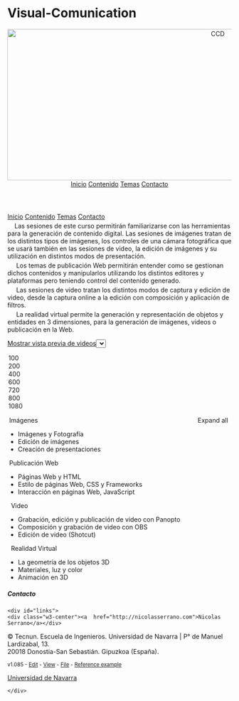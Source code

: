 # Visual-Comunication
<!DOCTYPE html>
<html lang="en">
<head>
<script type="text/javascript" src="https://nicolasserrano.github.io/tools/libraries/setIframesForPanopto.js"></script>
<link rel="stylesheet" type="text/css" href="https://nicolasserrano.github.io/tools/libraries/material.css" />
<script>
window.onload = start;
function start() {
    var urlSearch = window.location.search.substring(1);
    if (urlSearch == null || urlSearch.length == 0) {
      urlSearch = "https://raw.githubusercontent.com/nicolasserrano/CS/master/JDBC.md";
    }
    ids=urlSearch.split(",");
    var i;
    for (i = 0; i < ids.length; i++) {
        expandPanel(document.getElementById(ids[i]), true)
    }
}

function expand(id) {
  var x = document.getElementById(id);
  if (x.className.indexOf("w3-show") == -1) {
    x.className += " w3-show";
    x.previousElementSibling.className = 
    x.previousElementSibling.className.replace("w3-theme-d1", "w3-theme-d4");
    x.previousElementSibling.className.replace("w3-theme-l4", "w3-theme-l5");
  } else { 
    x.className = x.className.replace(" w3-show", "");
    x.previousElementSibling.className = 
    x.previousElementSibling.className.replace("w3-theme-d4", "w3-theme-d1");
    x.previousElementSibling.className.replace("w3-theme-l5", "w3-theme-l4");
  }
}
</script>
<style>
img.w3-image {
    width: 930px;
    height: 340px;
}
.w3-card P {
    margin-top: -10px;
}
.fa {
display:inline-block;
font:normal normal normal 14px/1 FontAwesome;
font-size:inherit;
text-rendering:auto;
-webkit-font-smoothing:antialiased;
-moz-osx-font-smoothing:grayscale;
transform:translate(0, 0);
}
</style>
<title>W3.CSS Template</title>
<meta charset="UTF-8">
<meta name="viewport" content="width=device-width, initial-scale=1">
<link rel="stylesheet" href="w3.css">
<!-- Theme Indigo
<link rel="stylesheet" href="http://www.w3schools.com/w3css/4/w3.css">
https://www.w3schools.com/w3css/tryit.asp?filename=tryw3css_theme_indigo
<link rel="stylesheet" href="http://www.w3schools.com/lib/w3-theme-indigo.css">
 -->
<link rel="stylesheet" href="w3-theme-indigo.css">
<link rel="stylesheet" href="https://cdnjs.cloudflare.com/ajax/libs/font-awesome/4.7.0/css/font-awesome.min.css">
</head>
<body>

<!-- Header -->
<header class="w3-display-container w3-content w3-center" >
  <img class="w3-image" src="images/CCDcover.jpg" alt="CCD" ">
    <!-- 
  <div class="w3-display-middle w3-padding-large w3-border w3-wide w3-text-light-grey w3-center">
    <h1 class=" w3-hide-medium w3-hide-small w3-xxxlarge">Curso de </h1>
    <h5 class="w3-hide-large" style="white-space:nowrap">JANE DOE</h5>
    <h3 class="w3-hide-medium w3-hide-small">Tecnun</h3>
  </div>
    Header -->
  
  <!-- Navbar (placed at the bottom of the header image) -->
  <div class="w3-bar w3-light-grey w3-round w3-display-bottommiddle w3-hide-small" style="bottom:-16px">
    <a href="#" class="w3-bar-item w3-button">Inicio</a>
    <a href="#portfolio" class="w3-bar-item w3-button">Contenido</a>
    <a href="#temas" class="w3-bar-item w3-button">Temas</a>
    <a href="#contact" class="w3-bar-item w3-button">Contacto</a>
  </div>
</header>

<!-- Navbar on small screens -->
<div class="w3-center w3-light-grey w3-padding-16 w3-hide-large w3-hide-medium">
<div class="w3-bar w3-light-grey">
  <a href="#" class="w3-bar-item w3-button">Inicio</a>
  <a href="#portfolio" class="w3-bar-item w3-button">Contenido</a>
  <a href="#temas" class="w3-bar-item w3-button">Temas</a>
  <a href="#contact" class="w3-bar-item w3-button">Contacto</a>
</div>
</div>


<!-- Page content -->
<div class="w3-content w3-padding-large w3-margin-top" id="portfolio">

<!-- Page presentacion -->
<div class="w3-panel w3-card">
<P></P>
<P>&nbsp;&nbsp;&nbsp;&nbsp;Las sesiones de este curso permitir&aacute;n familiarizarse con las herramientas para la generaci&oacute;n de contenido digital. Las sesiones de im&aacute;genes tratan de los distintos tipos de im&aacute;genes, los controles de una c&aacute;mara fotogr&aacute;fica que se usar&aacute; tambi&eacute;n en las sesiones de video, la edici&oacute;n de im&aacute;genes y su utilizaci&oacute;n en distintos modos de presentaci&oacute;n.</P>
<P>&nbsp;&nbsp;&nbsp;&nbsp; Los temas de publicaci&oacute;n Web permitir&aacute;n entender como se gestionan dichos contenidos y manipularlos utilizando los distintos editores y plataformas pero teniendo control del contenido generado.</P>
<P>&nbsp;&nbsp;&nbsp;&nbsp; Las sesiones de video tratan los distintos modos de captura y edici&oacute;n de video, desde la captura online a la edici&oacute;n con composici&oacute;n y aplicaci&oacute;n de filtros.</P>
<P>&nbsp;&nbsp;&nbsp;&nbsp; La realidad virtual permite la generaci&oacute;n y representaci&oacute;n de objetos y entidades en 3 dimensiones, para la generaci&oacute;n de im&aacute;genes, videos o publicaci&oacute;n en la Web.</p></div>

<a onclick="setVideoIcons(this)" href="javascript:void(0);">Mostrar vista previa de videos</a><select id="iframeSize" name="ifsize" size="1">
<option value="100">100</option>
<option value="200">200</option>
<option value="400" selected="selected">400</option>
<option value="600">600</option>
<option value="720">720</option>
<option value="800">800</option>
<option value="1080">1080</option>
</select>

<a onclick=expandAll() style='float: right'>Expand all &nbsp;<i class="accIcon fa fa-caret-down"></i></a>
<!-- Temas -->
<div class="w3-content w3-padding-large w3-margin-top" id="temas">

<div class="w3-button w3-border w3-round-large w3-block w3-theme w3-left-align">
<span class="w3-xlarge"><i class="w3-margin-left fa fa-picture-o"></i></span> Im&aacute;genes </div>
<div id="S1" class="w3-container">

<ul class="w3-ul w3-border">
<LI id="S1.1" class="w3-theme-l4 w3-border"> Imágenes y Fotografía</LI>
<div class="panel w3-container w3-border">
    Video <a href='https://unav.cloud.panopto.eu/Panopto/Pages/Viewer.aspx?id=dd881b8d-18dc-491b-b6c5-abdc012c9b7d' target='_blank'>v01 Ficheros</a><BR>
    Video <a href='https://unav.cloud.panopto.eu/Panopto/Pages/Viewer.aspx?id=b84a6fc8-e833-4c9a-9802-abdc012ee0cb' target='_blank'>v02 Ficheros en Panopto</a><BR>
    Video <a href='https://unav.cloud.panopto.eu/Panopto/Pages/Viewer.aspx?id=7d1aca6d-fed3-4671-892b-abde01262535' target='_blank'>v03 Tipos de imagenes y repositorios</a><BR>
    Video <a href='https://unav.cloud.panopto.eu/Panopto/Pages/Viewer.aspx?id=417e26cd-6015-4aa8-b091-abdf00820d24' target='_blank'>v04 Fotografia teoria</a><BR>
</div>


<LI id="S1.2" class="w3-theme-l4 w3-border"> Edición de imágenes  </LI>
<div class="panel w3-container w3-border">
    Video <a href='https://unav.cloud.panopto.eu/Panopto/Pages/Viewer.aspx?id=8f8aa051-8d4c-4f3b-a087-abdf00bc32d7' target='_blank'>ed01 Captura</a><BR>
    Video <a href='https://unav.cloud.panopto.eu/Panopto/Pages/Viewer.aspx?id=bcb331a3-9921-4ea8-bd2f-abdf00bdf407' target='_blank'>ed02 Editor Pixlr e</a><BR>
    Video <a href='https://unav.cloud.panopto.eu/Panopto/Pages/Viewer.aspx?id=1b25ba15-355e-4da8-82b1-abdf00c19a85' target='_blank'>ed03 Capas</a><BR>
                                         
<table border=1>
<tr><td>
       <br><a class="yt-simple-endpoint style-scope yt-formatted-string" spellcheck="false" href="https://www.youtube.com/watch?v=cbJd47mUZe0&amp;t=4s" dir="auto">0:04</a><span dir="auto" class="style-scope yt-formatted-string"> 1. Arrange
</span><br><a class="yt-simple-endpoint style-scope yt-formatted-string" spellcheck="false" href="https://www.youtube.com/watch?v=cbJd47mUZe0&amp;t=27s" dir="auto">0:27</a><span dir="auto" class="style-scope yt-formatted-string"> 2. Marquee Select
</span><br><a class="yt-simple-endpoint style-scope yt-formatted-string" spellcheck="false" href="https://www.youtube.com/watch?v=cbJd47mUZe0&amp;t=42s" dir="auto">0:42</a><span dir="auto" class="style-scope yt-formatted-string"> 3. Lasso Select
</span><br><a class="yt-simple-endpoint style-scope yt-formatted-string" spellcheck="false" href="https://www.youtube.com/watch?v=cbJd47mUZe0&amp;t=67s" dir="auto">1:07</a><span dir="auto" class="style-scope yt-formatted-string"> 4. Lasso Select
</span><br><a class="yt-simple-endpoint style-scope yt-formatted-string" spellcheck="false" href="https://www.youtube.com/watch?v=cbJd47mUZe0&amp;t=77s" dir="auto">1:17</a><span dir="auto" class="style-scope yt-formatted-string"> 5. Crop
</span><br><a class="yt-simple-endpoint style-scope yt-formatted-string" spellcheck="false" href="https://www.youtube.com/watch?v=cbJd47mUZe0&amp;t=86s" dir="auto">1:26</a><span dir="auto" class="style-scope yt-formatted-string"> 6. Shape Cutout
</span><br><a class="yt-simple-endpoint style-scope yt-formatted-string" spellcheck="false" href="https://www.youtube.com/watch?v=cbJd47mUZe0&amp;t=131s" dir="auto">2:11</a><span dir="auto" class="style-scope yt-formatted-string"> 7. Magic Cutout
</span><br><a class="yt-simple-endpoint style-scope yt-formatted-string" spellcheck="false" href="https://www.youtube.com/watch?v=cbJd47mUZe0&amp;t=157s" dir="auto">2:37</a><span dir="auto" class="style-scope yt-formatted-string"> 8. Draw Cutout
</span><br><a class="yt-simple-endpoint style-scope yt-formatted-string" spellcheck="false" href="https://www.youtube.com/watch?v=cbJd47mUZe0&amp;t=193s" dir="auto">3:13</a><span dir="auto" class="style-scope yt-formatted-string"> 9. Lasso Cutout
</span>
</td><td>
       <br><a class="yt-simple-endpoint style-scope yt-formatted-string" spellcheck="false" href="https://www.youtube.com/watch?v=FkoBrJe0FEs&amp;t=4s" dir="auto">0:04</a><span dir="auto" class="style-scope yt-formatted-string"> 10. Push
</span><br><a class="yt-simple-endpoint style-scope yt-formatted-string" spellcheck="false" href="https://www.youtube.com/watch?v=FkoBrJe0FEs&amp;t=19s" dir="auto">0:19</a><span dir="auto" class="style-scope yt-formatted-string"> 11. Enlarge
</span><br><a class="yt-simple-endpoint style-scope yt-formatted-string" spellcheck="false" href="https://www.youtube.com/watch?v=FkoBrJe0FEs&amp;t=35s" dir="auto">0:35</a><span dir="auto" class="style-scope yt-formatted-string"> 12. Shrink
</span><br><a class="yt-simple-endpoint style-scope yt-formatted-string" spellcheck="false" href="https://www.youtube.com/watch?v=FkoBrJe0FEs&amp;t=50s" dir="auto">0:50</a><span dir="auto" class="style-scope yt-formatted-string"> 13. Swirl Right
</span><br><a class="yt-simple-endpoint style-scope yt-formatted-string" spellcheck="false" href="https://www.youtube.com/watch?v=FkoBrJe0FEs&amp;t=63s" dir="auto">1:03</a><span dir="auto" class="style-scope yt-formatted-string"> 14. Swirl Left
</span><br><a class="yt-simple-endpoint style-scope yt-formatted-string" spellcheck="false" href="https://www.youtube.com/watch?v=FkoBrJe0FEs&amp;t=76s" dir="auto">1:16</a><span dir="auto" class="style-scope yt-formatted-string"> 15. Restore
</span><br><a class="yt-simple-endpoint style-scope yt-formatted-string" spellcheck="false" href="https://www.youtube.com/watch?v=FkoBrJe0FEs&amp;t=87s" dir="auto">1:27</a><span dir="auto" class="style-scope yt-formatted-string"> 16. Heal
</span><br><a class="yt-simple-endpoint style-scope yt-formatted-string" spellcheck="false" href="https://www.youtube.com/watch?v=FkoBrJe0FEs&amp;t=105s" dir="auto">1:45</a><span dir="auto" class="style-scope yt-formatted-string"> 17. Clone
</span><br><a class="yt-simple-endpoint style-scope yt-formatted-string" spellcheck="false" href="https://www.youtube.com/watch?v=FkoBrJe0FEs&amp;t=120s" dir="auto">2:00</a><span dir="auto" class="style-scope yt-formatted-string"> 18. Blur
</span><br><a class="yt-simple-endpoint style-scope yt-formatted-string" spellcheck="false" href="https://www.youtube.com/watch?v=FkoBrJe0FEs&amp;t=133s" dir="auto">2:13</a><span dir="auto" class="style-scope yt-formatted-string"> 19. Sharpen
</span>
</td><td>
        <br><a class="yt-simple-endpoint style-scope yt-formatted-string" spellcheck="false" href="https://www.youtube.com/watch?v=V8SDgwVrn2c&amp;t=4s" dir="auto">0:04</a><span dir="auto" class="style-scope yt-formatted-string"> 20. Lighten
</span><br><a class="yt-simple-endpoint style-scope yt-formatted-string" spellcheck="false" href="https://www.youtube.com/watch?v=V8SDgwVrn2c&amp;t=21s" dir="auto">0:21</a><span dir="auto" class="style-scope yt-formatted-string"> 21. Darken
</span><br><a class="yt-simple-endpoint style-scope yt-formatted-string" spellcheck="false" href="https://www.youtube.com/watch?v=V8SDgwVrn2c&amp;t=30s" dir="auto">0:30</a><span dir="auto" class="style-scope yt-formatted-string"> 22. Vibrance (Increase)
</span><br><a class="yt-simple-endpoint style-scope yt-formatted-string" spellcheck="false" href="https://www.youtube.com/watch?v=V8SDgwVrn2c&amp;t=52s" dir="auto">0:52</a><span dir="auto" class="style-scope yt-formatted-string"> 23. VIbrance (Decrease)
</span><br><a class="yt-simple-endpoint style-scope yt-formatted-string" spellcheck="false" href="https://www.youtube.com/watch?v=V8SDgwVrn2c&amp;t=72s" dir="auto">1:12</a><span dir="auto" class="style-scope yt-formatted-string"> 24. Saturation (Increase)
</span><br><a class="yt-simple-endpoint style-scope yt-formatted-string" spellcheck="false" href="https://www.youtube.com/watch?v=V8SDgwVrn2c&amp;t=90s" dir="auto">1:30</a><span dir="auto" class="style-scope yt-formatted-string"> 25. Saturation (Decrease)
</span><br><a class="yt-simple-endpoint style-scope yt-formatted-string" spellcheck="false" href="https://www.youtube.com/watch?v=V8SDgwVrn2c&amp;t=114s" dir="auto">1:54</a><span dir="auto" class="style-scope yt-formatted-string"> 26. Temperature (Increase)
</span><br><a class="yt-simple-endpoint style-scope yt-formatted-string" spellcheck="false" href="https://www.youtube.com/watch?v=V8SDgwVrn2c&amp;t=134s" dir="auto">2:14</a><span dir="auto" class="style-scope yt-formatted-string"> 27. Temperature (Decrease)
</span>
</td><td>
        <br><a class="yt-simple-endpoint style-scope yt-formatted-string" spellcheck="false" href="https://www.youtube.com/watch?v=33ngjuyEiaE&amp;t=4s" dir="auto">0:04</a><span dir="auto" class="style-scope yt-formatted-string"> 28. Pen
</span><br><a class="yt-simple-endpoint style-scope yt-formatted-string" spellcheck="false" href="https://www.youtube.com/watch?v=33ngjuyEiaE&amp;t=25s" dir="auto">0:25</a><span dir="auto" class="style-scope yt-formatted-string"> 29. Draw
</span><br><a class="yt-simple-endpoint style-scope yt-formatted-string" spellcheck="false" href="https://www.youtube.com/watch?v=33ngjuyEiaE&amp;t=44s" dir="auto">0:44</a><span dir="auto" class="style-scope yt-formatted-string"> 30. Eraser
</span><br><a class="yt-simple-endpoint style-scope yt-formatted-string" spellcheck="false" href="https://www.youtube.com/watch?v=33ngjuyEiaE&amp;t=61s" dir="auto">1:01</a><span dir="auto" class="style-scope yt-formatted-string"> 31. Fill
</span><br><a class="yt-simple-endpoint style-scope yt-formatted-string" spellcheck="false" href="https://www.youtube.com/watch?v=33ngjuyEiaE&amp;t=68s" dir="auto">1:08</a><span dir="auto" class="style-scope yt-formatted-string"> 32. Shape
</span><br><a class="yt-simple-endpoint style-scope yt-formatted-string" spellcheck="false" href="https://www.youtube.com/watch?v=33ngjuyEiaE&amp;t=86s" dir="auto">1:26</a><span dir="auto" class="style-scope yt-formatted-string"> 33. Text
</span><br><a class="yt-simple-endpoint style-scope yt-formatted-string" spellcheck="false" href="https://www.youtube.com/watch?v=33ngjuyEiaE&amp;t=126s" dir="auto">2:06</a><span dir="auto" class="style-scope yt-formatted-string"> 34. Picker
</span><br><a class="yt-simple-endpoint style-scope yt-formatted-string" spellcheck="false" href="https://www.youtube.com/watch?v=33ngjuyEiaE&amp;t=136s" dir="auto">2:16</a><span dir="auto" class="style-scope yt-formatted-string"> 35. Zoom
</span>

</td></tr>
</table>

</div>

<LI id="S1.3" class="w3-theme-l4 w3-border"> Creación de presentaciones </LI>
<div class="panel w3-container w3-border">
    Video <a href='https://unav.cloud.panopto.eu/Panopto/Pages/Viewer.aspx?id=2892396c-8b3e-4a45-b1ea-abd6006f7afe' target='_blank'>v01 Presentaciones</a><BR>
    Video <a href='https://unav.cloud.panopto.eu/Panopto/Pages/Viewer.aspx?id=ac6cbc50-6291-4a5f-9185-abe10113d586' target='_blank'>v02 Presentaciones - Internet</a><BR>
    Video <a href='https://unav.cloud.panopto.eu/Panopto/Pages/Viewer.aspx?id=f5562ee4-e2d8-4d69-b92a-abe1011817b1' target='_blank'>v03 Presentaciones Indice</a><BR>
    Video <a href='https://unav.cloud.panopto.eu/Panopto/Pages/Viewer.aspx?id=06e50369-56cb-4467-89c1-abe1011a0fb7' target='_blank'>v04 Presentaciones Ejemplos</a><BR>
    doc <a href="http://www.nicolasserrano.com/viscom/CreacionPresentaciones.pdf" target="_blank">Presentación sobre "Creacion de presentaciones"<br></a><BR>
</div>

</ul>
</div>

<div class="w3-button w3-border w3-round-large w3-block w3-theme w3-left-align">
<span class="w3-xlarge"><i class="w3-margin-left fa fa-laptop"></i></span> Publicaci&oacute;n Web </div>
<div id="S2" class="w3-container">
<ul class="w3-ul w3-border">
<LI id="S2.1" class="w3-theme-l4 w3-border"> Páginas Web y HTML</LI>

<div class="panel w3-container w3-border">
<p>Documento&nbsp;(p&aacute;ginas 3b,&nbsp;5a y 7b):<a href="https://aula-virtual.unav.edu/bbcswebdav/pid-1218284-dt-content-rid-2850890_1/xid-2850890_1" target="_blank">El camino a la Era Digital</a><br />
Video&nbsp;<a href="https://unav.cloud.panopto.eu/Panopto/Pages/Viewer.aspx?id=2ef91361-131f-436f-beb4-ab6d011ad559" target="_blank">Elementos de la Web</a><br />
Video&nbsp;<a href="https://unav.cloud.panopto.eu/Panopto/Pages/Viewer.aspx?id=86e27b00-6515-49d2-a5f5-ab6e00f0cd08" target="_blank">Estructura de un navegador</a><br />
Video opcional:&nbsp;<a href="https://www.antena3.com/noticias/embed/internet-celebra-su-30-aniversario/video/41/2019/03/12/5c8819887ed1a8b6edc594a1" target="_blank">30&nbsp;aniversario de la Web (Antena 3)</a><br />
Video&nbsp;<a href="https://unav.cloud.panopto.eu/Panopto/Pages/Viewer.aspx?id=64afd13a-4aea-47dc-8593-ab7601767302" target="_blank">Primera p&aacute;gina web (CERN)</a>&nbsp;-&nbsp;doc&nbsp;<a href="http://info.cern.ch/hypertext/WWW/WhatIs.html" target="_blank">First web page</a><br />
Video&nbsp;<a href="https://unav.cloud.panopto.eu/Panopto/Pages/Viewer.aspx?id=2fb95719-4ed6-4259-91fb-ab7600fb3d59" target="_blank">Crear primera p&aacute;gina Web</a><br />
Video&nbsp;<a href="https://unav.cloud.panopto.eu/Panopto/Pages/Viewer.aspx?id=e8c18503-3cf7-4d7f-ab45-ab7600fc04ad" target="_blank">Curso b&aacute;sico de HTML</a>&nbsp;-&nbsp; doc&nbsp;&nbsp;<a href="http://www.nicolasserrano.com/CS/HTML/CursoHTML.html" target="_blank">Curso HTML</a></p>
</div>

<LI id="S2.2" class="w3-theme-l4 w3-border"> Estilo de páginas Web, CSS y Frameworks</LI>
<div class="panel w3-container w3-border">
<p>Video&nbsp;<a href="https://unav.cloud.panopto.eu/Panopto/Pages/Viewer.aspx?id=617d4e62-8495-4cf5-8ff2-ab80010fc388" target="_blank">1.&nbsp;Presentación</a>&nbsp;-&nbsp;doc <a href="http://nicolasserrano.github.io/viscom/Arte.pdf" target="_blank">Que es el arte&nbsp;</a><br>
   Video&nbsp;<a href="https://unav.cloud.panopto.eu/Panopto/Pages/Viewer.aspx?id=8cec7bab-8eb9-4c8f-8f4f-ab7f00bbf5f6" target="_blank">2. Introducción</a>&nbsp;-&nbsp;doc <a href="http://nicolasserrano.github.io/viscom/CSS.html#/0" target="_blank">presentación&nbsp;</a><a href="http://nicolasserrano.github.io/viscom/CSS.html#/0" target="_blank">CSS</a><br>
   Video&nbsp;<a href="https://unav.cloud.panopto.eu/Panopto/Pages/Viewer.aspx?id=6b8eadc2-9e6a-4258-b374-ab7f00c2d74e" target="_blank">3. Fuentes</a>&nbsp;- web <a href="http://www.typetester.org/" target="_blank">typetester</a> ,<a href="http://www.thinkingwithtype.com/contents/letter/" target="_blank" shape="rect" rel="noopener">Letter Anatomy</a><br>
   Video&nbsp;<a href="https://unav.cloud.panopto.eu/Panopto/Pages/Viewer.aspx?id=a77c0239-87f0-4ee9-9b62-ab7f00cbdb6e" target="_blank">4. Color</a>&nbsp;-&nbsp;web <a href="http://paletton.com/" target="_blank">Paletton</a> &nbsp;, web <a href="https://color.adobe.com/">Adobe Color</a><br>
   Video&nbsp;<a href="https://unav.cloud.panopto.eu/Panopto/Pages/Viewer.aspx?id=882d4808-b7f3-419a-956a-ab7f00c6b86c" target="_blank">5. Aplicación estilo CSS en página Web</a>&nbsp;- docs: <a href="https://github.com/nicolasserrano/CS/blob/master/CSS/TestCSS_ini.html" target="_blank">html initial </a>-&nbsp;<a href="https://github.com/nicolasserrano/CS/blob/master/CSS/TestCSS_fin.html" target="_blank">html final</a><br>
   Video&nbsp;<a href="https://unav.cloud.panopto.eu/Panopto/Pages/Viewer.aspx?id=8a9ec0ed-de77-4d10-91d7-ab7f00cf2a17" target="_blank">6. Modelo de cajas</a>&nbsp;-&nbsp;web <a href="https://hicks.design/journal/3d-css-box-model" target="_blank">boxmodel</a><br>
   Video&nbsp;<a href="https://unav.cloud.panopto.eu/Panopto/Pages/Viewer.aspx?id=9bb839a7-1466-4106-900a-ab7f00cdc1e9" target="_blank">7. Utilidades</a>&nbsp;-&nbsp;web <a href="http://www.csszengarden.com/" target="_blank">CSS Zen Garden</a><br>
   Video&nbsp;<a href="https://unav.cloud.panopto.eu/Panopto/Pages/Viewer.aspx?id=b1c192a3-5125-43a7-a501-ab7f00d3d296" target="_blank">8. Frameworks</a>&nbsp;-&nbsp;web <a href="https://www.w3schools.com/w3css/" target="_blank">W3.CSS</a><br>
<br>
Video opcional <a href="https://edu.gcfglobal.org/en/beginning-graphic-design/typography/1/" target="_blank">Typography</a>&nbsp;(video 6' y p&aacute;gina Web)<br>
Video opcional <a href="https://edu.gcfglobal.org/en/beginning-graphic-design/color/1/" target="_blank">Color</a> (video 6' y p&aacute;gina Web)</span><br>
Video opcional <a href="https://edu.gcfglobal.org/en/beginning-graphic-design/layout-and-composition/1/" target="_blank">Composition & layout</a><br>
                                                                                                                     
</p>
<p>
   doc <a href="http://www.nicolasserrano.com/CS/CSS/CSS.pdf" target="_blank">Referencia CSS<br></a></p> 
  </div>
<LI id="S2.3" class="w3-theme-l4 w3-border">  Interacción en páginas Web, JavaScript</LI>
<div class="panel w3-container w3-border">
    <p>Video <a href="https://unav.cloud.panopto.eu/Panopto/Pages/Viewer.aspx?id=14071372-9a58-447d-9f03-ab97009e688e" target="_blank">1. Expresiones y variables en JavaScript</a>
        - doc <a href="https://nicolasserrano.github.io/CS/JavaScript/JavascriptOnePage.pdf" target="_blank">JavaScript in One Page</a><br>
    Video <a href="https://unav.cloud.panopto.eu/Panopto/Pages/Viewer.aspx?id=c5d6f172-88c8-4436-a858-ab9700a10100" target="_blank">2. Funciones en JavaScript</a><br>
    Video <a href="https://unav.cloud.panopto.eu/Panopto/Pages/Viewer.aspx?id=129ce087-a908-4eac-8a94-ab9700a38c83" target="_blank">3. Ejemplo función en JavaScript</a><br>
    Video <a href="https://unav.cloud.panopto.eu/Panopto/Pages/Viewer.aspx?id=72e81449-e01b-4772-b539-ab9700a65831" target="_blank">4. Condiciones en JavaScript</a><br>
    Video <a href="https://unav.cloud.panopto.eu/Panopto/Pages/Viewer.aspx?id=45cae973-875b-4858-96d7-ab9700a789c0" target="_blank">5. Bucles en JavaScript</a><br>
    Video <a href="https://unav.cloud.panopto.eu/Panopto/Pages/Viewer.aspx?id=33caebdd-5482-400e-9c1b-ab9700a8ab81" target="_blank">6. Vectores en JavaScript</a>
    <hr>
    Video <a href="https://unav.cloud.panopto.eu/Panopto/Pages/Viewer.aspx?id=233e2018-ead2-4657-b7d2-ab9700a9f852" target="_blank">7. Objetos en JavaScript</a><br>
    Video <a href="https://unav.cloud.panopto.eu/Panopto/Pages/Viewer.aspx?id=8f538e51-d1e3-4271-b38b-ab9700af34c7" target="_blank">8. JavaScript en ficheros HTML</a>
        - <a href="https://github.com/nicolasserrano/CS/blob/master/JavaScript/secant.html" target="_blank">code secant.html</a>
        - <a href="https://nicolasserrano.github.io/CS/JavaScript/secant.html" target="_blank">execute secant.html</a><br>
    Video  <a href="https://unav.cloud.panopto.eu/Panopto/Pages/Viewer.aspx?id=14966b44-c83c-46ae-b636-ab9700b19203" target="_blank">9. Ejemplos JavaScrip en pagina HTML</a>
        - <a href="https://github.com/nicolasserrano/CS/blob/master/JavaScript/JavaScript1.html" target="_blank">examples code</a>
        - <a href="https://nicolasserrano.github.io/CS/JavaScript/JavaScript1.html" target="_blank">examples execute</a><br>
    Video <a href="https://unav.cloud.panopto.eu/Panopto/Pages/Viewer.aspx?id=e7106efb-9654-4e62-9aca-ab9700b39d08" target="_blank">10. Ejemplos manipulacion DOM</a><br>
    Video opcional <a href="https://unav.cloud.panopto.eu/Panopto/Pages/Viewer.aspx?id=69b3a602-fcbc-435d-a099-ab9700ba5248" target="_blank">11. JSON</a>
        - <a href="https://nicolasserrano.github.io/CS/JavaScript#json" target="_blank">JSON</a><br></p>
  </div>
</ul>
</div>

<div class="w3-button w3-border w3-round-large w3-block w3-theme w3-left-align">
<span class="w3-xlarge"><i class="w3-margin-left fa fa-video-camera"></i></span>&nbsp; Video</div>
<div id="S3" class="w3-container">
<ul class="w3-ul w3-border">
<LI id="S3.1" class="w3-theme-l4 w3-border">   Grabación, edición y publicación de video con Panopto   &nbsp; </LI>
  <div class="panel w3-container w3-border">
    <a href="https://unav.cloud.panopto.eu/Panopto/Pages/Viewer.aspx?id=f8246d24-f64e-4bd2-8cc5-ab7c009cef97" target='_blank'>1. Introducción Panopto</a><BR>
    <a href="https://unav.cloud.panopto.eu/Panopto/Pages/Viewer.aspx?id=3cbaf61b-810f-4a0a-a070-ab7b00b767dc" target='_blank'>2. Instalación (Calidad e Innovación UNAV)</a><BR>
    <a href="https://unav.cloud.panopto.eu/Panopto/Pages/Viewer.aspx?id=54efa5bb-8a80-41b1-b9d2-ab7c00a74975" target='_blank'>3. Acceso a Panopto</a><BR>
    <a href="https://unav.cloud.panopto.eu/Panopto/Pages/Viewer.aspx?id=48d8b62c-c46a-441a-af82-ab7c00a85e96" target='_blank'>4. Permisos</a><BR>
    <a href="https://unav.cloud.panopto.eu/Panopto/Pages/Viewer.aspx?id=3c2c1072-7da0-4a62-99f0-ab7b00b767a5" target='_blank'>5. Grabación  (Calidad e Innovación UNAV)</a><BR>
    <a href="https://unav.cloud.panopto.eu/Panopto/Pages/Viewer.aspx?id=4ef23714-10cd-420e-a893-ab8000c3a488" target='_blank'>5b. Grabación con segunda pantalla</a><BR>
    <a href="https://unav.cloud.panopto.eu/Panopto/Pages/Viewer.aspx?id=876c336b-2e5e-4ea4-bfea-abe900f73b5a" target='_blank'>5c. Uso de tabletas gráficas</a><BR>
    <a href="https://unav.cloud.panopto.eu/Panopto/Pages/Viewer.aspx?id=0acf667b-3d4b-4882-957b-ab7c00aa11ca" target='_blank'>6. Creación de carpeta y grabación 2 pantallas</a><BR>
    <a href="https://unav.cloud.panopto.eu/Panopto/Pages/Viewer.aspx?id=c52786da-c431-4f68-ac52-ab7f00b1a68c" target='_blank'>7. Edición</a><BR>
    <a href="https://unav.cloud.panopto.eu/Panopto/Pages/Viewer.aspx?id=ab5aedd7-b642-40c3-90d5-ab7b00b767fc" target='_blank'>8. Compartir (Calidad e Innovación UNAV)</a><BR>  
  </div>
<LI id="S3.2" class="w3-theme-l4 w3-border"> Composición y grabación de video con OBS </LI>
  <div class="panel w3-container w3-border">
    Video <a href='https://unav.cloud.panopto.eu/Panopto/Pages/Viewer.aspx?id=7f7f9a46-1657-4ca3-a2ab-abe20103437e' target='_blank'>Grabación con OBS</a><BR>
    Video <a href='https://unav.cloud.panopto.eu/Panopto/Pages/Viewer.aspx?id=6c90c623-bb10-491b-89d4-abe20117a40e' target='_blank'>Pantalla y cámara con OBS</a><BR>
    Video <a href="https://unav.cloud.panopto.eu/Panopto/Pages/Viewer.aspx?id=e0d525ef-a60a-4004-b878-ab7c009e11ef">Grabación con Lightboard</a><BR>
    doc <a href="http://www.nicolasserrano.com/viscom/TutorialOBS.pdf" target="_blank">Tutorial para grabar la pantalla con OBS<br></a><BR>
  </div>
<LI id="S3.3" class="w3-theme-l4 w3-border"> Edición de video (Shotcut) </LI>
  <div class="panel w3-container w3-border">
  Video <a href='https://unav.cloud.panopto.eu/Panopto/Pages/Viewer.aspx?id=13602344-b15c-4371-8496-abe2011cad8d' target='_blank'>ShotCut v01</a><BR>
  Shotcut Video Editor - Tutorial for Beginners <a href='https://www.youtube.com/watch?v=P9pzmzXj03A&t=404s' target='_blank'>YouTube tutorial (filters, titles and keyframes)</a><BR>
  <a href="https://guides.lib.uoguelph.ca/Shotcut" target='_blank'>Web tutorial</a><BR>
  <a href="https://www.shotcut.org/tutorials/" target='_blank'>Shotcut official Tutorial Videos</a><BR>
  </div>
  
</ul>
</div>

<div class="w3-button w3-border w3-round-large w3-block w3-theme w3-left-align">
<span class="w3-xlarge"><i class="w3-margin-left fa fa-object-ungroup"></i></span>&nbsp;  Realidad Virtual </div>
<div id="S4" class="w3-container">

<ul class="w3-ul w3-border">
<LI id="S4.1" class="w3-theme-l4 w3-border"> La geometría de los objetos 3D </LI>
  <div class="panel w3-container w3-border">
  <a href="https://unav.cloud.panopto.eu/Panopto/Pages/Viewer.aspx?id=51b459c2-7d90-4137-8e53-abed00c50cdd" target='_blank'>1. Instalación</a><BR>
  <a href="https://unav.cloud.panopto.eu/Panopto/Pages/Viewer.aspx?id=18b4760c-d8c1-4663-91ee-abed00c510bd" target='_blank'>2. Interface</a><BR>
  <a href="https://unav.cloud.panopto.eu/Panopto/Pages/Viewer.aspx?id=43d12940-d75b-45b7-8336-abed00c50ca5" target='_blank'>3. Modo objeto</a><BR>
  <a href="https://unav.cloud.panopto.eu/Panopto/Pages/Viewer.aspx?id=64ee8966-dc17-427f-b141-abed00c50c4f" target='_blank'>4. Modo edición</a><BR>
  <a href="https://unav.cloud.panopto.eu/Panopto/Pages/Viewer.aspx?id=d48338ee-a3d0-42aa-828e-ac63010a5195" target='_blank'>5. Importación de objetos</a><BR>
  Presentaci&oacute;n <a href='https://www.nicolasserrano.com/viscom/CG.pdf' target='_blank'>Computer Graphics</a><BR>
  </div>
<LI id="S4.2" class="w3-theme-l4 w3-border"> Materiales, luz y color </LI>
  <div class="panel w3-container w3-border">
  Video <a href='https://unav.cloud.panopto.eu/Panopto/Pages/Viewer.aspx?id=2fa7df81-f27a-48a2-a304-ac69009f1315' target='_blank'>CG01. Luz</a><BR>
  Video <a href='https://unav.cloud.panopto.eu/Panopto/Pages/Viewer.aspx?id=d6f9cd13-550b-469d-a615-ac6b011e0cc8' target='_blank'>CG02. Color</a><BR>
  Video <a href='https://unav.cloud.panopto.eu/Panopto/Pages/Viewer.aspx?id=9812529f-cb25-4cc3-a65c-ac6b011f25fc' target='_blank'>CG03. Espacios de color</a><BR>
  Video <a href='https://unav.cloud.panopto.eu/Panopto/Pages/Viewer.aspx?id=c097d4d9-6959-469d-9ee3-ac630116e40f' target='_blank'>bl_06_materiales</a><BR>
  <hr>
  Adicionales<BR>
  Video <a href="https://www.youtube.com/watch?v=XI-pZshRp8g" target='_blank'>Blender 2.8 PBR Texturing</a> - Material: <a href="https://cc0textures.com/view?id=DiamondPlate001" target='_blank'>DiamondPlate</a><BR>
  Alternative video: <a href="https://www.youtube.com/watch?v=rzXNZkEoTAk">The Basics of Good Texturing in Blender by Blender Guru</a> - doc: <a href="https://help.poliigon.com/en/articles/1712652-what-are-the-different-texture-maps-for" target='_blank'>Different texture maps</a><BR>
  Video <a href="https://www.youtube.com/watch?v=4H5W6C_Mbck" target='_blank'>The Principled BSDF in Blender</a> - Reference <a href="https://disney-animation.s3.amazonaws.com/library/s2012_pbs_disney_brdf_notes_v2.pdf" target='_blank'>Physically-Based Shading at Disney</a><BR>
  Sites for textures: <a href="https://cc0textures.com/" target='_blank'>CC0 textures</a> - <a href="https://www.poliigon.com/search?type=texture" target='_blank'>Poliigon</a> - <a href="https://www.textures.com/" target='_blank'>textures.com</a><BR>
  Docs: <a href="https://marmoset.co/posts/basic-theory-of-physically-based-rendering/" target='_blank'>Basic Theory of PBR in Marmoset</a> - <a href="https://help.sketchfab.com/hc/en-us/articles/204429595-Materials-PBR-" target='_blank'>PBR Materials in Sketchfab</a>  - <a href="https://blog.selfshadow.com/publications/s2015-shading-course/#course_content" target='_blank'>SIGGRAPH 2015 Course: Physically Based Shading in Theory and Practice</a><BR>
  </div>
<LI id="S4.3" class="w3-theme-l4 w3-border"> Animación en 3D </LI>
  <div class="panel w3-container w3-border">
   Video <a href="https://www.youtube.com/watch?v=SZJswvw9wEs" target='_blank'>Animation with keyframes</a><BR>
   Video <a href="https://unav.cloud.panopto.eu/Panopto/Pages/Viewer.aspx?id=6e733142-41d3-4207-9e39-abfe016618ec" target='_blank'>Blender con Python</a> - doc <a href="https://sinestesia.co/blog/tutorials/python-2d-grid/" target='_blank'>Meshes with Python</a><BR>
   Other tutorials: <a href="https://www.youtube.com/c/Olav3D" target='_blank'>Olav3D Tutorials</a><BR>
  </div>
</ul>
</div>

<style>
i.fa.fa-caret-down, i.fa.fa-caret-up {
    float: right;
}


.panel {
  padding: 0 18px;
  background-color: white;
  max-height: 0;
  overflow: hidden;
  transition: max-height 0.2s ease-out;
}
</style>

<script>
//var acc = document.getElementsByClassName("accordion");
//var acc = document.querySelectorAll("#temas LI, #temas div.w3-button");
//var acc = document.querySelectorAll("#temas div.w3-button");
var acc = document.querySelectorAll("#temas LI");
var i;

for (i = 0; i < acc.length; i++) {
  elem_i = document.createElement("i");
  elem_i.classList.add("accIcon");
  elem_i.classList.add("fa");
  elem_i.classList.add("fa-caret-down");
  acc[i].appendChild(elem_i);
  acc[i].addEventListener("click", function () {expandPanel(this);});
}

function expandPanel(elem, finalState) {
    if (finalState != null) {
        console.log("finalState: " + finalState);
        if (finalState && elem.classList.contains("active")) return;
        if (!finalState && !elem.classList.contains("active")) return;
    }
    elem.classList.toggle("active");
    element_i = elem.querySelector("i.accIcon");
    element_i.classList.toggle("fa-caret-down");
    element_i.classList.toggle("fa-caret-up");
    var panel = elem.nextElementSibling;
    if (panel.style.maxHeight) {
      panel.style.maxHeight = null;
    } else {
      panel.style.maxHeight = panel.scrollHeight + "px";
    } 
}

var expandedAll = false;
function expandAll() {
    expandedAll = !expandedAll;
    var acc = document.querySelectorAll("#temas LI");
    var i;

    for (i = 0; i < acc.length; i++) {
        expandPanel(acc[i], expandedAll);
    }
}
</script>


<!-- Contacto -->
  <div class="w3-light-grey w3-padding-large w3-padding-32 w3-margin-top" id="contact">
    <h5 class="w3-center">Contacto</h5>
<!-- 
    <hr>
 -->

    <div id="links">
    <div class="w3-center"><a  href="http://nicolasserrano.com">Nicolas Serrano</a></div>
© Tecnun. Escuela de Ingenieros. Universidad de Navarra | P° de Manuel Lardizabal, 13. <BR>20018 Donostia-San Sebastián. Gipuzkoa (España).
<script>document.title = "Creacion de Contenidos Digitales"</script>
<!-- Version
v1.07: incluido abrir paneles desde lista de valores en la url, ejemplo ?S3.1,S3.2,S3.3#S3
v1.08: añadido video Uso de tabletas gráficas
 -->
  <small>v1.085
        - <a href=https://github.com/nicolasserrano/nicolasserrano.github.io/edit/master/CCD.html>Edit</a>
        - <a href=http://nicolasserrano.github.io/CCD>View</a>
        - <a href=https://github.com/nicolasserrano/nicolasserrano.github.io/blob/master/CCD.html>File</a>
        - <a href=http://www.nicolasserrano.com/CCD.html?S2.2#S2.2>Reference example</a>
  </small>
        <div class="w3-center" id="logouni">
            <a href="http://www.unav.edu" title="Universidad de Navarra"><span>Universidad de Navarra</span></a>
        </div>
        
    </div>
        
  </div>
<!-- End page content -->
</div>

</body>
</html>
